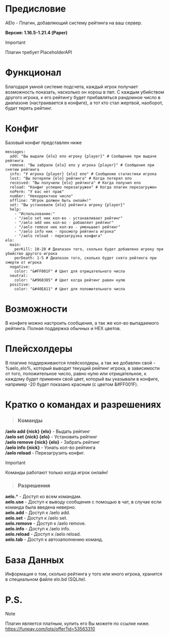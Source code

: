 # Предисловие
AElo - Плагин, добавляющий систему рейтинга на ваш сервер.

**Версия: 1.16.5-1.21.4 (Paper)**

> [!IMPORTANT]
> Плагин требует PlaceholderAPI

# Функционал
Благодаря умной системе подсчета, каждый игрок получает возможность показать, 
насколько он хорош в пвп. С каждым убийством другого игрока, к его рейтингу будет прибавляться
рандомное число в диапазоне (настраивается в конфиге), а тот кто стал жертвой, наоборот, будет терять рейтинг.

# Конфиг
Базовый конфиг представлен ниже
```
messages:
  add: "Вы выдали {elo} ело игроку {player}" # Сообщение при выдаче рейтинга
  remove: "Вы забрали {elo} ело у игрока {player}" # Сообщение при снятии рейтинга
  info: "У игрока {player} {elo} ело" # Сообщение статистики игрока
  lost: "Вы потеряли {elo} рейтинга" # Когда потерял ело
  received: "Вы получили {elo} рейтинга" # Когда получил ело
  reload: "Конфиг успешно перезагружен" # Когда плагин перезагружен
  noPerm: "У вас нет прав"
  number: "Некорректное число"
  offline: "Игрок должен быть онлайн!"
  set: "Вы установили {elo} рейтинга игроку {player}"
  help:
    - "Использование:"
    - "/aelo set ник кол-во - устанавливает рейтинг"
    - "/aelo add ник кол-во - добавляет рейтинг"
    - "/aelo remove ник кол-во - уменьшает рейтинг"
    - "/aelo info ник - просмотр рейтинга игрока"
    - "/aelo reload - перезагрузка конфига"
elo:
  main:
    perKill: 10-20 # Диапазон того, сколько будет добавлено игроку при убийстве другого игрока
    perDeath: 1-5 # Диапазон того, сколько будет снято рейтинга при смерти от игрока
  negative:
    color: "&#FF001F" # Цвет для отрицательного числа
  neutral:
    color: "&#968385" # Цвет когда рейтинг равен нулю
  positive:
    color: "&#40EA11" # Цвет для положительного числа
```

# Возможности
В конфиге можно настроить сообщения, а так же кол-во выпадаемого рейтинга. Полная поддержка обычных и HEX цветов.

# Плейсхолдеры
В плагине поддерживаются плейсхолдеры, а так же добавлен свой - %aelo_elo%, который выводит текущий рейтинг игрока, в зависимости от того, положительное число, равно нулю или отрицательное, к каждому будет применен свой цвет, который вы указывали в конфиге, например -20 будет показано красным (с цветом &#FF001F).

# Кратко о командах и разрешениях

> ### Команды
**/aelo add {nick} {elo}** - Выдать рейтинг\
**/aelo set {nick} {elo}** - Установить рейтинг\
**/aelo remove {nick} {elo}** - Забрать рейтинг\
**/aelo info {nick}** - Узнать кол-во рейтинга\
**/aelo reload** - Перезагрузить конфиг.

> [!IMPORTANT] 
> Команды работают только когда игрок онлайн!

> ### Разрешения
**aelo.*** - Доступ ко всем командам.\
**aelo.use** - Доступ к выводу сообщения с помощью в чат, в случае если команда была введена неверно.\
**aelo.add** - Доступ к /aelo add.\
**aelo.set** - Доступ к /aelo set.\
**aelo.remove** - Доступ к /aelo remove.\
**aelo.info** - Доступ к /aelo info.\
**aelo.reload** - Доступ к /aelo reload.\
**aelo.tab** - Доступ к автозаполнению команд.

# База Данных
Информация о том, сколько рейтинга у того или иного игрока, хранится в специальном файле elo.bd (SQLite).

# P.S.
> [!NOTE]
> Плагин является платным, купить его Вы можете по ссылке ниже.\
> https://funpay.com/lots/offer?id=53563310
